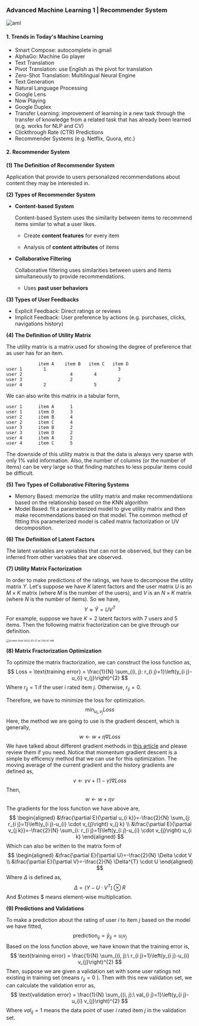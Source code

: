 ### Advanced Machine Learning 1 | Recommender System

![aml](../../image/aml.png)

#### 1. Trends in Today's Machine Learning

* Smart Compose: autocomplete in gmail
* AlphaGo: Machine Go player
*  Text Translation
  * Pivot Translation: use English as the pivot for translation
  * Zero-Shot Translation: Multilingual Neural Engine
* Text Generation
* Natural Language Processing
* Google Lens
* Now Playing
* Google Duplex
* Transfer Learning: improvement of learning in a new task through the transfer of knowledge from a related task that has already been learned (e.g. works for NLP and CV)
* Clickthrough Rate (CTR) Predictions
* Recommender Systems (e.g. Netflix, Quora, etc.)

#### 2. Recommender System

**(1) The Definition of Recommender System**

 Application that provide to users personalized recommendations about content they may be interested in.

**(2) Types of Recommender System**

* **Content-based System**

  Content-based System uses the similarity between items to recommend items similar to what a user likes.

  * Create **content features** for every item

  * Analysis of **content attributes** of items

* **Collaborative Filtering**

  Collaborative filtering uses similarities between users and items simultaneously to provide recommendations.

  * Uses **past user behaviors**

**(3) Types of User Feedbacks**

* Explicit Feedback: Direct ratings or reviews
* Implicit Feedback: User preference by actions (e.g. purchases, clicks, navigations history)

**(4) The Definition of Utility Matrix**

The utility matrix is a matrix used for showing the degree of preference that as user has for an item. 

```
            item A    item B   item C   item D
user 1        1                           3
user 2                  4        4
user 3                  2                 2
user 4        2                  5
```

We can also write this matrix in a tabular form,

```
user 1      item A      1
user 1      item D      3
user 2      item B      4
user 2      item C      4
user 3      item B      2
user 3      item D      2
user 4      item A      2
user 4      item C      5
```

The downside of this utility matrix is that the data is always very sparse with only 1% valid information. Also, the number of columns (or the number of items) can be very large so that finding matches to less popular items could be difficult.

**(5) Two Types of Collaborative Filtering Systems**

* Memory Based: memorize the utility matrix and make recommendatiions based on the relationship based on the KNN algorithm
* Model Based: fit a parameterized model to give utility matrix and then make recommendations based on that model. The common method of fitting this parameterized model is called matrix factorization or UV decomposition.

**(6) The Definition of Latent Factors**

The latent variables are variables that can not be observed, but they can be inferred from other variables that are observed. 

**(7) Utility Matrix Factorization**

In order to make predictions of the ratings, we have to decompose the utility matrix $Y$. Let's suppose we have $K$ latent factors and the user matrix $U$ is an $M \times K$ matrix (where $M$ is the number of the users), and $V$ is an $N \times K$ matrix (where $N$ is the number of items). So we have,
$$
Y \approx \hat{Y} = UV^T
$$
For example, suppose we have $K = 2$ latent factors with 7 users and 5 items. Then the following matrix fractorization can be give through our definition.

<img src="../../image/Screen Shot 2022-01-27 at 1.00.47 AM.png" alt="Screen Shot 2022-01-27 at 1.00.47 AM" style="zoom:47%;" />

**(8) Matrix Fractorization Optimization** 

To optimize the matrix fractorization, we can construct the loss function as,
$$
Loss = \text{training error} = \frac{1}{N} \sum_{(i, j): r_{i j}=1}\left(y_{i j}-u_{i} v_{j}\right)^{2}
$$
Where $r_{ij} = 1$ if the user $i$ rated item $j$. Otherwise, $r_{ij} = 0$.

Therefore, we have to minimize the loss for optimization.
$$
\min _{u_{i}, v_{j}} Loss
$$
Here, the method we are going to use is the gradient descent, which is generally,
$$
w \leftarrow w + \eta\nabla Loss
$$
We have talked about different gradient methods in [this article](./Blog/posts/IntrotoMachineLearning/2021-11-11_Intro-to-Machine-Learning-2---Linear-Model-Regularization-and-Various-Types-of-Gradient-Descents-2ea9f5aa1294.html) and please review them if you need. Notice that momentum gradient descent is a simple by efficency method that we can use for this optimization. The moving average of the current gradient and the history gradients are defined as,
$$
v \leftarrow \gamma v+(1-\gamma) \nabla Loss
$$
Then,
$$
w \leftarrow w + \eta v
$$
The gradients for the loss function we have above are,
$$
\begin{aligned}
&\frac{\partial E}{\partial u_{i k}}=-\frac{2}{N} \sum_{j: r_{i j}=1}\left(y_{i j}-u_{i} \cdot v_{j}\right) v_{j k} \\
&\frac{\partial E}{\partial v_{j k}}=-\frac{2}{N} \sum_{i: r_{i j}=1}\left(y_{i j}-u_{i} \cdot v_{j}\right) u_{i k}
\end{aligned}
$$
Which can also be written to the matrix form of
$$
\begin{aligned}
&\frac{\partial E}{\partial U}=-\frac{2}{N} \Delta \cdot V \\
&\frac{\partial E}{\partial V}=-\frac{2}{N} \Delta^{T} \cdot U
\end{aligned}
$$
Where $\Delta$ is defined as,
$$
\Delta=\left(Y-U \cdot V^{T}\right) \otimes R 
$$
And $\otimes $ means element-wise multiplication.

**(9) Predictions and Validations**

To make a prediction about the rating of user $i$ to item $j$ based on the model we have fitted, 
$$
\text{prediction}_{ij} = \hat{y}_{ij} = u_{i} v_{j}
$$
Based on the loss function above, we have known that the training error is,
$$
\text{training error} = \frac{1}{N} \sum_{(i, j):\ r_{i j}=1}\left(y_{i j}-u_{i} v_{j}\right)^{2}
$$
Then, suppose we are given a validation set with some user ratings not existing in training set (means $r_{ij} = 0$ ). Then with this new validation set, we can calculate the validation error as,
$$
\text{validation error} = \frac{1}{N} \sum_{(i, j):\ val_{i j}=1}\left(y_{i j}-u_{i} v_{j}\right)^{2}
$$
Where $val_{ij} = 1$ means the data point of user $i$ rated item $j$ in the validation set. 
